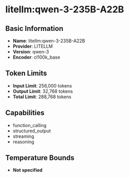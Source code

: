 # litellm:qwen-3-235B-A22B

## Basic Information
- **Name**: litellm:qwen-3-235B-A22B
- **Provider**: LITELLM
- **Version**: qwen-3
- **Encoder**: cl100k_base

## Token Limits
- **Input Limit**: 256,000 tokens
- **Output Limit**: 32,768 tokens
- **Total Limit**: 288,768 tokens

## Capabilities
- function_calling
- structured_output
- streaming
- reasoning


## Temperature Bounds
- **Not specified**






